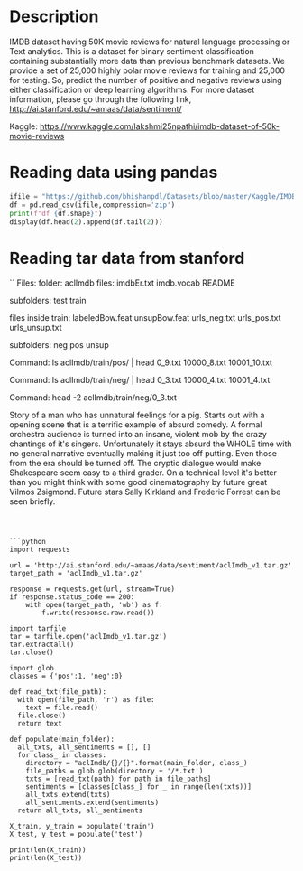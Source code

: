 # Description
IMDB dataset having 50K movie reviews for natural language processing or Text analytics.
This is a dataset for binary sentiment classification containing substantially more data than previous benchmark datasets. We provide a set of 25,000 highly polar movie reviews for training and 25,000 for testing. So, predict the number of positive and negative reviews using either classification or deep learning algorithms.
For more dataset information, please go through the following link, http://ai.stanford.edu/~amaas/data/sentiment/

Kaggle: https://www.kaggle.com/lakshmi25npathi/imdb-dataset-of-50k-movie-reviews

# Reading data using pandas
```python
ifile = "https://github.com/bhishanpdl/Datasets/blob/master/Kaggle/IMDB/imdb.zip?raw=true"
df = pd.read_csv(ifile,compression='zip')
print(f"df {df.shape}")
display(df.head(2).append(df.tail(2)))
```

# Reading tar data from stanford
``
Files:
folder: aclImdb
files: 
imdbEr.txt
imdb.vocab
README

subfolders:
test
train

files inside train:
labeledBow.feat
unsupBow.feat
urls_neg.txt
urls_pos.txt
urls_unsup.txt

subfolders:
neg
pos
unsup

Command: ls aclImdb/train/pos/ | head
0_9.txt
10000_8.txt
10001_10.txt

Command: ls aclImdb/train/neg/ | head
0_3.txt
10000_4.txt
10001_4.txt

Command:
head -2 aclImdb/train/neg/0_3.txt

Story of a man who has unnatural feelings for a pig. Starts out with a opening scene that is a terrific example of absurd comedy. A formal orchestra audience is turned into an insane, violent mob by the crazy chantings of it's singers. Unfortunately it stays absurd the WHOLE time with no general narrative eventually making it just too off putting. Even those from the era should be turned off. The cryptic dialogue would make Shakespeare seem easy to a third grader. On a technical level it's better than you might think with some good cinematography by future great Vilmos Zsigmond. Future stars Sally Kirkland and Frederic Forrest can be seen briefly.
```



```python
import requests

url = 'http://ai.stanford.edu/~amaas/data/sentiment/aclImdb_v1.tar.gz'
target_path = 'aclImdb_v1.tar.gz'

response = requests.get(url, stream=True)
if response.status_code == 200:
    with open(target_path, 'wb') as f:
        f.write(response.raw.read())
        
import tarfile
tar = tarfile.open('aclImdb_v1.tar.gz')
tar.extractall()
tar.close()

import glob 
classes = {'pos':1, 'neg':0}

def read_txt(file_path):
  with open(file_path, 'r') as file:
    text = file.read()
  file.close()
  return text

def populate(main_folder):
  all_txts, all_sentiments = [], []
  for class_ in classes:
    directory = "aclImdb/{}/{}".format(main_folder, class_)
    file_paths = glob.glob(directory + '/*.txt')
    txts = [read_txt(path) for path in file_paths]
    sentiments = [classes[class_] for _ in range(len(txts))]
    all_txts.extend(txts)
    all_sentiments.extend(sentiments)
  return all_txts, all_sentiments
  
X_train, y_train = populate('train')
X_test, y_test = populate('test')

print(len(X_train))
print(len(X_test))
```
